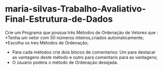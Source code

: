 # maria-silvas-Trabalho-Avaliativo-Final-Estrutura-de-Dados
Crie um Programa que possua três Métodos de Ordenação de Vetores que : 
*Tenha um vetor com 50 números inteiros,criados automaticamente; 
*Escolha os tres Métodos de Ordenação; 
* Para cada métodos  crie dois blocos  de comentarios: Um para destacar as vantagens  deste método e outro para comentario para as vantagens; 
* O úsuario podera o método de Ordenação desejada.

